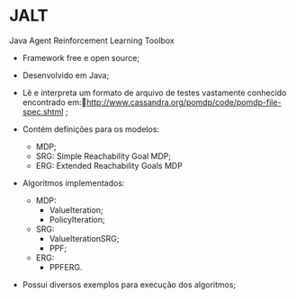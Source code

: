 JALT
===

Java Agent Reinforcement Learning Toolbox

- Framework free e open source;
- Desenvolvido em Java;
- Lê e interpreta um formato de arquivo de testes vastamente conhecido encontrado em:http://www.cassandra.org/pomdp/code/pomdp-file-spec.shtml ;
- Contém definições para os modelos:
  - MDP;
  - SRG: Simple Reachability Goal MDP;
  - ERG: Extended Reachability Goals MDP
- Algoritmos implementados:
  - MDP:
    - ValueIteration;
    - PolicyIteration;
  - SRG:
    - ValueIterationSRG;
    - PPF;
  - ERG:
    - PPFERG.
    
- Possui diversos exemplos para execução dos algoritmos;



